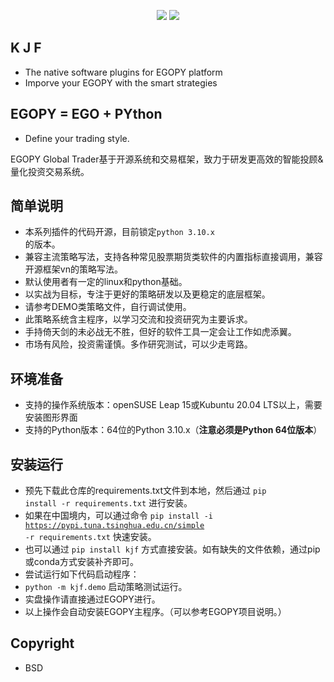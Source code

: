 <p align="center">
    <img src ="https://img.shields.io/badge/platform-linux-yellow.svg"/>
    <img src ="https://img.shields.io/badge/python-3.10-blue.svg" />
</p>

## K J F

* The native software plugins for EGOPY platform
* Imporve your EGOPY with the smart strategies

## EGOPY = EGO + PYthon

* Define your trading style.

<p align="left">
EGOPY Global Trader基于开源系统和交易框架，致力于研发更高效的智能投顾&量化投资交易系统。
</p>


## 简单说明
* 本系列插件的代码开源，目前锁定<code>python 3.10.x </code>的版本。
* 兼容主流策略写法，支持各种常见股票期货类软件的内置指标直接调用，兼容开源框架vn的策略写法。
* 默认使用者有一定的linux和python基础。
* 以实战为目标，专注于更好的策略研发以及更稳定的底层框架。
* 请参考DEMO类策略文件，自行调试使用。
* 此策略系统含主程序，以学习交流和投资研究为主要诉求。
* 手持倚天剑的未必战无不胜，但好的软件工具一定会让工作如虎添翼。
* 市场有风险，投资需谨慎。多作研究测试，可以少走弯路。

## 环境准备
* 支持的操作系统版本：openSUSE Leap 15或Kubuntu 20.04 LTS以上，需要安装图形界面
* 支持的Python版本：64位的Python 3.10.x（**注意必须是Python 64位版本**）

## 安装运行
* 预先下载此仓库的requirements.txt文件到本地，然后通过 <code>pip install -r requirements.txt</code> 进行安装。
* 如果在中国境内，可以通过命令 <code>pip install -i https://pypi.tuna.tsinghua.edu.cn/simple -r requirements.txt</code> 快速安装。
* 也可以通过 <code>pip install kjf</code> 方式直接安装。如有缺失的文件依赖，通过pip或conda方式安装补齐即可。
* 尝试运行如下代码启动程序：
* <code>python -m kjf.demo</code> 启动策略测试运行。
* 实盘操作请直接通过EGOPY进行。
* 以上操作会自动安装EGOPY主程序。（可以参考EGOPY项目说明。）

## Copyright
* BSD
